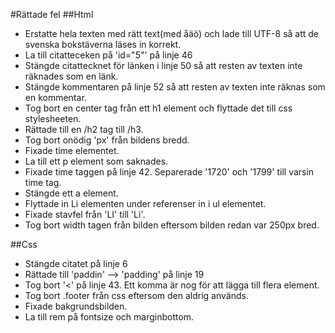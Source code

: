 #Rättade fel
##Html
* Erstatte hela texten med rätt text(med åäö) och lade till UTF-8 så att de svenska bokstäverna läses in korrekt.
* La till citatteceken på 'id="5"' på linje 46
* Stängde citattecknet för länken i linje 50 så att resten av texten inte räknades som en länk.
* Stängde kommentaren på linje 52 så att resten av texten inte räknas som en kommentar.
* Tog bort en center tag från ett h1 element och flyttade det till css stylesheeten.
* Rättade till en /h2 tag till /h3.
* Tog bort onödig 'px' från bildens bredd.
* Fixade time elementet.
* La till ett p element som saknades.
* Fixade time taggen på linje 42. Separerade '1720' och '1799' till varsin time tag.
* Stängde ett a element.
* Flyttade in Li elementen under referenser in i ul elementet.
* Fixade stavfel från 'LI' till 'Li'.
* Tog bort width tagen från bilden eftersom bilden redan var 250px bred.


##Css
* Stängde citatet på linje 6
* Rättade till 'paddin' --> 'padding' på linje 19
* Tog bort '<' på linje 43. Ett komma är nog för att lägga till flera element.
* Tog bort .footer från css eftersom den aldrig används.
* Fixade bakgrundsbilden.
* La till rem på fontsize och marginbottom.